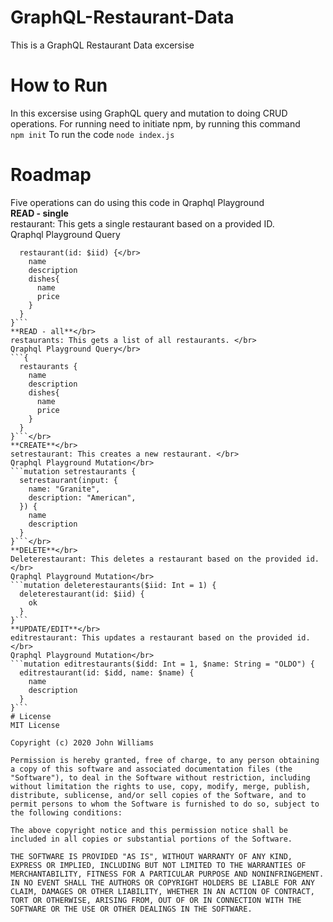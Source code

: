 # GraphQL-Restaurant-Data
This is a GraphQL Restaurant Data excersise
# How to Run
In this excersise using GraphQL query and mutation to doing CRUD operations.
For running need to initiate npm, by running this command </br>
`npm init`
 To run the code
 `node index.js`
# Roadmap
Five operations can do using this code in Qraphql Playground</br>
**READ - single**</br>
restaurant: This gets a single restaurant based on a provided ID.</br>
Qraphql Playground Query</br>
```query findrestaurants($iid:Int=1){</br>
  restaurant(id: $iid) {</br>
    name
    description
    dishes{
      name
      price
    }
  }
}```
**READ - all**</br>
restaurants: This gets a list of all restaurants. </br>
Qraphql Playground Query</br>
```{
  restaurants {
    name
    description
    dishes{
      name
      price
    }
  }
}```</br>
**CREATE**</br>
setrestaurant: This creates a new restaurant. </br>
Qraphql Playground Mutation</br>
```mutation setrestaurants {
  setrestaurant(input: {
    name: "Granite",
    description: "American",
  }) {
    name
    description
  }
}```</br>
**DELETE**</br>
Deleterestaurant: This deletes a restaurant based on the provided id.</br>
Qraphql Playground Mutation</br>
```mutation deleterestaurants($iid: Int = 1) {
  deleterestaurant(id: $iid) {
    ok
  }
}```
**UPDATE/EDIT**</br>
editrestaurant: This updates a restaurant based on the provided id.</br>
Qraphql Playground Mutation</br>
```mutation editrestaurants($idd: Int = 1, $name: String = "OLDO") {
  editrestaurant(id: $idd, name: $name) {
    name
    description
  }
}```
# License
MIT License

Copyright (c) 2020 John Williams

Permission is hereby granted, free of charge, to any person obtaining a copy of this software and associated documentation files (the "Software"), to deal in the Software without restriction, including without limitation the rights to use, copy, modify, merge, publish, distribute, sublicense, and/or sell copies of the Software, and to permit persons to whom the Software is furnished to do so, subject to the following conditions:

The above copyright notice and this permission notice shall be included in all copies or substantial portions of the Software.

THE SOFTWARE IS PROVIDED "AS IS", WITHOUT WARRANTY OF ANY KIND, EXPRESS OR IMPLIED, INCLUDING BUT NOT LIMITED TO THE WARRANTIES OF MERCHANTABILITY, FITNESS FOR A PARTICULAR PURPOSE AND NONINFRINGEMENT. IN NO EVENT SHALL THE AUTHORS OR COPYRIGHT HOLDERS BE LIABLE FOR ANY CLAIM, DAMAGES OR OTHER LIABILITY, WHETHER IN AN ACTION OF CONTRACT, TORT OR OTHERWISE, ARISING FROM, OUT OF OR IN CONNECTION WITH THE SOFTWARE OR THE USE OR OTHER DEALINGS IN THE SOFTWARE.

